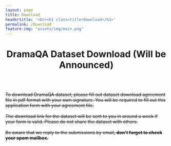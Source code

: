 ```yaml
---
layout: page
title: Download
headertitle: '<br><h1 class=title>Download</h1>'
permalink: /Download
feature-img: "assets/img/main.png"
---
```



<style>
  table {
    width: 100%
  }
  th, td {
    padding: 10px;
    text-align: center;
  }
  thead tr {
    background-color: #ffffff;
    color: #ffffff;
  }
  tbody tr:nth-child(2n) {
    background-color: #e9e9e9;
  }
  tbody tr:nth-child(2n+1) {
    background-color: #ffffff;
  }
</style>


<div class="download content-container">
  <h1 class = "content-title" style="TEXT-ALIGN: center">
    DramaQA Dataset Download (Will be Announced)
  </h1> <br /> <br />
  <p class = "content-item">
    <del>
    To download DramaQA dataset, please fill out dataset download agreement file in pdf format with your own signature.
    You will be required to fill out this application form with your agreement file.
    <br/><br/>
    The download link for the dataset will be sent to you in around a week if your form is valid. Please do not share the dataset with others.
    <br/><br/>
    Be aware that we reply to the submissions by email, <b>don't forget to check your spam mailbox.</b>
    </del>
  </p>
</div>

<!-- a id="download_link" href="/assets/dramaqa_download_agreement.docx" file</a> -->
<!-- a id="download_link" href="https://docs.google.com/forms/d/e/1FAIpQLSdqQTHp6-AiNQijHhcPAPvFV_6TFer06e6aWG1l_jRhRo2E5w/viewform" form</a> --> 